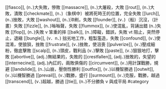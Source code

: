 [[fiasco]], (n．)大失敗，慘敗 
[[massacre]], (n．)大屠殺，大敗 
[[rout]], (n．)大敗，潰敗 
[[checkmate]], (n．)（象棋中）被將死時王的位置，完全失敗 
[[lurch]], (n．)挫敗，大敗 
[[washout]], (n．)沖刷，失敗 
[[founder]], (v．)（船）沉沒，（計畫）失敗 
[[fizzle]], (n．)噝噝聲，失敗 
[[flummox]], (v．)使混亂，背誦出錯 (n．)失敗 
[[flop]], (n．)失敗 v 笨重的摔 
[[balk]], (n．)障礙，錯誤，失敗 vt 阻止，突然停止，退縮 
[[bungle]], (v．n．) 拙劣地工作，粗製濫造，失敗 
[[confound]], (v．)使混淆，使狼狽，挫敗 
[[frustrate]], (v．)挫敗，使沮喪 
[[pulverize]], (v．)壓成細粉，徹底擊敗 
[[scalp]], (n．)頭皮，戰利品 (v．)擊敗 
[[paste]], (v．)狠狠地打，擊敗 
[[abortive]], (adj．)無結果的，失敗的 
[[crestfallen]], (adj．)挫敗的，失望的 
[[internecine]], (adj．)內訌的，兩敗俱傷的 
[[circumvent]], (v．)用計謀戰勝，規避 
[[landslide]], (n．)山崩，壓倒性勝利 
[[outfox]], (v．)以機智勝過 
[[outwit]], (v．)以機智勝過 
[[prevail]], (v．)戰勝，盛行 
[[surmount]], (v．)克服，戰勝，越過 
[[transcend]], (v．)超越，勝過 
[[tie]], (n．)不分勝負 v 與成平局 
#category
